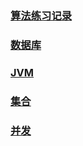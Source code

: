 ### [算法练习记录]()
### [数据库]()
### [JVM]()
### [集合]()
### [并发]()
                                                                             
